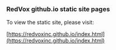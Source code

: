 ### RedVox github.io static site pages

To view the static site, please visit:

[https://redvoxinc.github.io/index.html](https://redvoxinc.github.io/index.html)
